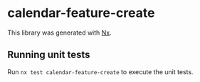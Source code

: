 # calendar-feature-create

This library was generated with [Nx](https://nx.dev).

## Running unit tests

Run `nx test calendar-feature-create` to execute the unit tests.
